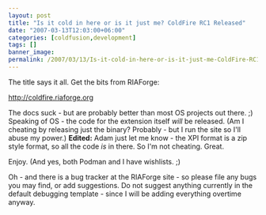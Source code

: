```yaml
---
layout: post
title: "Is it cold in here or is it just me? ColdFire RC1 Released"
date: "2007-03-13T12:03:00+06:00"
categories: [coldfusion,development]
tags: []
banner_image: 
permalink: /2007/03/13/Is-it-cold-in-here-or-is-it-just-me-ColdFire-RC1-Released
---
```


The title says it all. Get the bits from RIAForge:

<a href="http://coldfire.riaforge.org">http://coldfire.riaforge.org</a>

The docs suck - but are probably better than most OS projects out there. ;) Speaking of OS - the code for the extension itself <i>will</i> be released. (Am I cheating by releasing just the binary? Probably - but I run the site so I'll abuse my power.) <b>Edited:</b> Adam just let me know - the XPI format is a zip style format, so all the code <i>is</i> in there. So I'm not cheating. Great.

Enjoy. (And yes, both Podman and I have wishlists. ;)

Oh - and there is a bug tracker at the RIAForge site - so please file any bugs you may find, or add suggestions. Do not suggest anything currently in the default debugging template - since I will be adding everything overtime anyway.